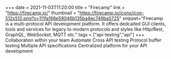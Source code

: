 +++
date = 2021-11-03T11:20:00
title = "Firecamp"
link = "https://firecamp.io/"
thumbnail = "https://firecamp.io/icons/icon-512x512.png?v=111fa166e59046b135ba4ec749ba5725"
snippet="Firecamp is a multi-protocol API development platform. It offers dedcaited GUI clients, tools and services for legacy to modern protocols and styles like Http/Rest, GraphQL, WebSocket, MQTT etc."
tags = ["api-testing","api"]
+++
Collaboration within your team
Automate Cross API testing
Protocol buffer testing
Multiple API specifications
Centralized platform for your API development
